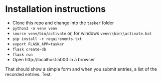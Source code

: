 # Installation instructions

 * Clone this repo and change into the `tasker` folder
 * `python3 -m venv venv`
 * `source venv/bin/activate` or, for windows `venv\\bin\\activate.bat`
 * `pip install -r requirements.txt`
 * `export FLASK_APP=tasker`
 * `flask create-db`
 * `flask run`
 * Open http://localhost:5000 in a browser

That should show a simple form and when you submit entries, a list of the recorded entries. Test.
